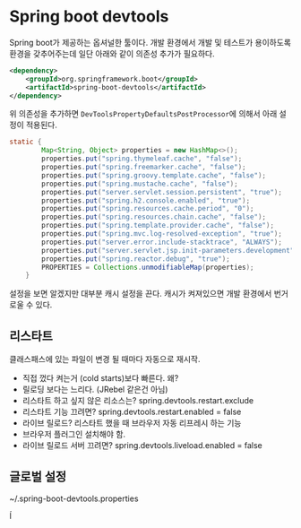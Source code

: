 
Spring boot devtools
======================================

Spring boot가 제공하는 옵셔널한 툴이다. 개발 환경에서 개발 및 테스트가 용이하도록 환경을 갖추어주는데 일단 아래와 같이 의존성 추가가 필요하다.

```xml
<dependency>
    <groupId>org.springframework.boot</groupId>
    <artifactId>spring-boot-devtools</artifactId>
</dependency>
```

위 의존성을 추가하면 `DevToolsPropertyDefaultsPostProcessor`에 의해서 아래 설정이 적용된다. 


```java
static {
		Map<String, Object> properties = new HashMap<>();
		properties.put("spring.thymeleaf.cache", "false");
		properties.put("spring.freemarker.cache", "false");
		properties.put("spring.groovy.template.cache", "false");
		properties.put("spring.mustache.cache", "false");
		properties.put("server.servlet.session.persistent", "true");
		properties.put("spring.h2.console.enabled", "true");
		properties.put("spring.resources.cache.period", "0");
		properties.put("spring.resources.chain.cache", "false");
		properties.put("spring.template.provider.cache", "false");
		properties.put("spring.mvc.log-resolved-exception", "true");
		properties.put("server.error.include-stacktrace", "ALWAYS");
		properties.put("server.servlet.jsp.init-parameters.development", "true");
		properties.put("spring.reactor.debug", "true");
		PROPERTIES = Collections.unmodifiableMap(properties);
	}

```

설정을 보면 알겠지만 대부분 캐시 설정을 끈다. 캐시가 켜져있으면 개발 환경에서 번거로울 수 있다. 

## 리스타트
클래스패스에 있는 파일이 변경 될 때마다 자동으로 재시작.
- 직접 껐다 켜는거 (cold starts)보다 빠른다. 왜?
- 릴로딩 보다는 느리다. (JRebel 같은건 아님)
- 리스타트 하고 싶지 않은 리소스는? spring.devtools.restart.exclude
- 리스타트 기능 끄려면? spring.devtools.restart.enabled = false
- 라이브 릴로드? 리스타트 했을 때 브라우저 자동 리프레시 하는 기능
- 브라우저 플러그인 설치해야 함.
- 라이브 릴로드 서버 끄려면? spring.devtools.liveload.enabled = false

## 글로벌 설정
~/.spring-boot-devtools.properties

 Í